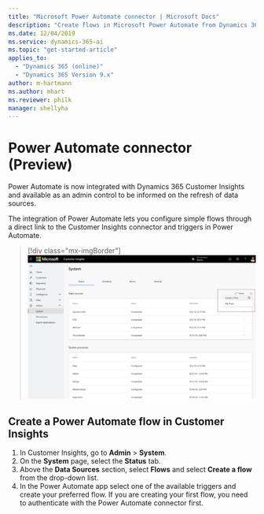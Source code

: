 ```yaml
---
title: "Microsoft Power Automate connector | Microsoft Docs"
description: "Create flows in Microsoft Power Automate from Dynamics 365 Customer Insights."
ms.date: 12/04/2019
ms.service: dynamics-365-ai
ms.topic: "get-started-article"
applies_to: 
  - "Dynamics 365 (online)"
  - "Dynamics 365 Version 9.x"
author: m-hartmann
ms.author: mhart
ms.reviewer: philk
manager: shellyha
---
```


# Power Automate connector (Preview)

Power Automate is now integrated with Dynamics 365 Customer Insights and available as an admin control to be informed on the refresh of data sources. 

The integration of Power Automate lets you configure simple flows through a direct link to the Customer Insights connector and triggers in Power Automate. 

> [!div class="mx-imgBorder"]
> ![Power Automate connector showing Create a Flow action](media/power-automate-connector-create-flow.png "Power Automate connector showing Create a Flow action")

## Create a Power Automate flow in Customer Insights

1.	In Customer Insights, go to **Admin** > **System**.
2.	On the **System** page, select the **Status** tab.
3.	Above the **Data Sources** section, select **Flows** and select **Create a flow** from the drop-down list.
4.	In the Power Automate app select one of the available triggers and create your preferred flow. If you are creating your first flow, you need to authenticate with the Power Automate connector first.
